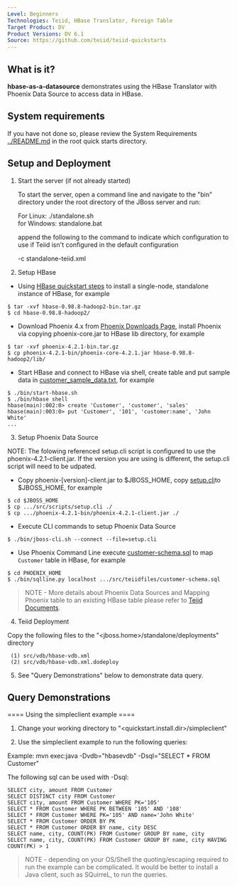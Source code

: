 ```yaml
---
Level: Beginners
Technologies: Teiid, HBase Translator, Foreign Table
Target Product: DV
Product Versions: DV 6.1
Source: https://github.com/teiid/teiid-quickstarts
---
```


## What is it?

**hbase-as-a-datasource** demonstrates using the HBase Translator with Phoenix Data Source to access data in HBase.

## System requirements

If you have not done so, please review the System Requirements [../README.md](../README.md) in the root quick starts directory.


## Setup and Deployment

1)  Start the server (if not already started)

	To start the server, open a command line and navigate to the "bin" directory under the root directory of the JBoss server and run:
	
	For Linux:   ./standalone.sh	
	for Windows: standalone.bat

	append the following to the command to indicate which configuration to use if Teiid isn't configured in the default configuration
		
	-c standalone-teiid.xml 

2)  Setup HBase

* Using [HBase quickstart steps](http://hbase.apache.org/book.html#quickstart) to install a single-node, standalone instance of HBase, for example

~~~
$ tar -xvf hbase-0.98.8-hadoop2-bin.tar.gz
$ cd hbase-0.98.8-hadoop2/
~~~

* Download Phoenix 4.x from [Phoenix Downloads Page](http://phoenix.apache.org/download.html), install Phoenix via copying phoenix-core.jar to HBase lib directory, for example

~~~
$ tar -xvf phoenix-4.2.1-bin.tar.gz
$ cp phoenix-4.2.1-bin/phoenix-core-4.2.1.jar hbase-0.98.8-hadoop2/lib/
~~~

* Start HBase and connect to HBase via shell, create table and put sample data in [customer_sample_data.txt](src/scripts/customer_sample_data.txt), for example

~~~
$ ./bin/start-hbase.sh
$ ./bin/hbase shell
hbase(main):002:0> create 'Customer', 'customer', 'sales'
hbase(main):003:0> put 'Customer', '101', 'customer:name', 'John White'
...
~~~

3) Setup Phoenix Data Source

NOTE:   The folowing referenced setup.cli script is configured to use the phoenix-4.2.1-client.jar.  If the version you are using is different, the setup.cli script will need to be udpated.

* Copy phoenix-[version]-client.jar to $JBOSS_HOME, copy [setup.cli](src/scripts/setup.cli)to $JBOSS_HOME, for example

~~~
$ cd $JBOSS_HOME
$ cp .../src/scripts/setup.cli ./
$ cp .../phoenix-4.2.1-bin/phoenix-4.2.1-client.jar ./
~~~

* Execute CLI commands to setup Phoenix Data Source

~~~
$ ./bin/jboss-cli.sh --connect --file=setup.cli
~~~ 

* Use Phoenix Command Line execute [customer-schema.sql](src/teiidfiles/customer-schema.sql) to map `Customer` table in HBase, for example

~~~
$ cd PHOENIX_HOME
$ ./bin/sqlline.py localhost .../src/teiidfiles/customer-schema.sql
~~~

> NOTE - More details about Phoenix Data Sources and Mapping Phoenix table to an existing HBase table please refer to [Teiid Documents](https://docs.jboss.org/author/display/TEIID/Phoenix+Data+Sources).

4) Teiid Deployment

Copy the following files to the "<jboss.home>/standalone/deployments" directory

     (1) src/vdb/hbase-vdb.xml
     (2) src/vdb/hbase-vdb.xml.dodeploy

5)  See "Query Demonstrations" below to demonstrate data query.


## Query Demonstrations

==== Using the simpleclient example ====

1) Change your working directory to "<quickstart.install.dir>/simpleclient"

2) Use the simpleclient example to run the following queries:

Example:   mvn exec:java -Dvdb="hbasevdb" -Dsql="SELECT * FROM Customer"

The following sql can be used with -Dsql:

~~~
SELECT city, amount FROM Customer
SELECT DISTINCT city FROM Customer
SELECT city, amount FROM Customer WHERE PK='105'
SELECT * FROM Customer WHERE PK BETWEEN '105' AND '108'
SELECT * FROM Customer WHERE PK='105' AND name='John White'
SELECT * FROM Customer ORDER BY PK
SELECT * FROM Customer ORDER BY name, city DESC
SELECT name, city, COUNT(PK) FROM Customer GROUP BY name, city
SELECT name, city, COUNT(PK) FROM Customer GROUP BY name, city HAVING COUNT(PK) > 1
~~~

> NOTE - depending on your OS/Shell the quoting/escaping required to run the example can be complicated.  It would be better to install a Java client, such as SQuirreL, to run the queries. 
